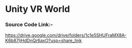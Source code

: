 # Unity VR World

### Source Code Link:-

https://drive.google.com/drive/folders/1c1e5SHUFraMX8A-K6b87IjHdDnQr6axO?usp=share_link
